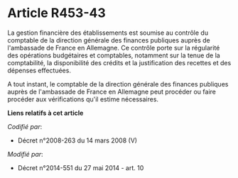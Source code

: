 # Article R453-43

La gestion financière des établissements est soumise au contrôle du  comptable de la direction générale des finances
publiques auprès de l'ambassade de France en Allemagne. Ce contrôle porte sur la régularité des opérations budgétaires et
comptables, notamment sur la tenue de la comptabilité, la disponibilité des crédits et la justification des recettes et des
dépenses effectuées. 

A tout instant, le  comptable de la direction générale des finances publiques auprès de l'ambassade de France en Allemagne
peut procéder ou faire procéder aux vérifications qu'il estime nécessaires.

**Liens relatifs à cet article**

_Codifié par_:

  - Décret n°2008-263 du 14 mars 2008 (V)

_Modifié par_:

  - Décret n°2014-551 du 27 mai 2014 - art. 10
